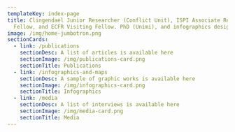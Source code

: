 ```yaml
---
templateKey: index-page
title: Clingendael Junior Researcher (Conflict Unit), ISPI Associate Research
  Fellow, and ECFR Visiting Fellow. PhD (Unimi), and infographics designer
image: /img/home-jumbotron.png
sectionCards:
  - link: /publications
    sectionDesc: A list of articles is available here
    sectionImage: /img/publications-card.png
    sectionTitle: Publications
  - link: /infographics-and-maps
    sectionDesc: A sample of graphic works is available here
    sectionImage: /img/infographics-card.png
    sectionTitle: Infographics
  - link: /media
    sectionDesc: A list of interviews is available here
    sectionImage: /img/media-card.png
    sectionTitle: Media
---
```

